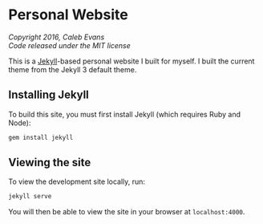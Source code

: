 # Personal Website

*Copyright 2016, Caleb Evans*  
*Code released under the MIT license*

This is a [Jekyll](https://jekyllrb.com/)-based personal website I built for
myself. I built the current theme from the Jekyll 3 default theme.

## Installing Jekyll

To build this site, you must first install Jekyll (which requires Ruby and
Node):

```bash
gem install jekyll
```

## Viewing the site

To view the development site locally, run:

```bash
jekyll serve
```

You will then be able to view the site in your browser at `localhost:4000`.
